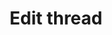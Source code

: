 ---
title: Edit thread
excerpt: |-
  Edit a thread.

  Required scopes:
  + **post**
api:
  file: lolzteam-public-api-forum.json
  operationId: Threads.Edit
deprecated: false
hidden: false
metadata:
  title: ''
  description: ''
  robots: index
next:
  description: ''
---